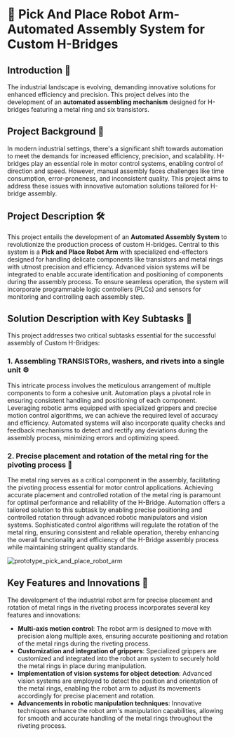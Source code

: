 # 🚀 Pick And Place Robot Arm-Automated Assembly System for Custom H-Bridges

## Introduction 🌟
The industrial landscape is evolving, demanding innovative solutions for enhanced efficiency and precision. This project delves into the development of an **automated assembling mechanism** designed for H-bridges featuring a metal ring and six transistors.

## Project Background 🔧
In modern industrial settings, there's a significant shift towards automation to meet the demands for increased efficiency, precision, and scalability. H-bridges play an essential role in motor control systems, enabling control of direction and speed. However, manual assembly faces challenges like time consumption, error-proneness, and inconsistent quality. This project aims to address these issues with innovative automation solutions tailored for H-bridge assembly.

## Project Description 🛠️
This project entails the development of an **Automated Assembly System** to revolutionize the production process of custom H-bridges. Central to this system is a **Pick and Place Robot Arm** with specialized end-effectors designed for handling delicate components like transistors and metal rings with utmost precision and efficiency. Advanced vision systems will be integrated to enable accurate identification and positioning of components during the assembly process. To ensure seamless operation, the system will incorporate programmable logic controllers (PLCs) and sensors for monitoring and controlling each assembly step.

## Solution Description with Key Subtasks 🔑
This project addresses two critical subtasks essential for the successful assembly of Custom H-Bridges:

### 1. Assembling TRANSISTORs, washers, and rivets into a single unit ⚙️
This intricate process involves the meticulous arrangement of multiple components to form a cohesive unit. Automation plays a pivotal role in ensuring consistent handling and positioning of each component. Leveraging robotic arms equipped with specialized grippers and precise motion control algorithms, we can achieve the required level of accuracy and efficiency. Automated systems will also incorporate quality checks and feedback mechanisms to detect and rectify any deviations during the assembly process, minimizing errors and optimizing speed.

### 2. Precise placement and rotation of the metal ring for the pivoting process 🔄
The metal ring serves as a critical component in the assembly, facilitating the pivoting process essential for motor control applications. Achieving accurate placement and controlled rotation of the metal ring is paramount for optimal performance and reliability of the H-Bridge. Automation offers a tailored solution to this subtask by enabling precise positioning and controlled rotation through advanced robotic manipulators and vision systems. Sophisticated control algorithms will regulate the rotation of the metal ring, ensuring consistent and reliable operation, thereby enhancing the overall functionality and efficiency of the H-Bridge assembly process while maintaining stringent quality standards.


![prototype_pick_and_place_robot_arm](https://github.com/user-attachments/assets/18a78e7f-5d16-400b-9b8f-483d123a3204)



## Key Features and Innovations 🌟
The development of the industrial robot arm for precise placement and rotation of metal rings in the riveting process incorporates several key features and innovations:

- **Multi-axis motion control**: The robot arm is designed to move with precision along multiple axes, ensuring accurate positioning and rotation of the metal rings during the riveting process.
- **Customization and integration of grippers**: Specialized grippers are customized and integrated into the robot arm system to securely hold the metal rings in place during manipulation.
- **Implementation of vision systems for object detection**: Advanced vision systems are employed to detect the position and orientation of the metal rings, enabling the robot arm to adjust its movements accordingly for precise placement and rotation.
- **Advancements in robotic manipulation techniques**: Innovative techniques enhance the robot arm's manipulation capabilities, allowing for smooth and accurate handling of the metal rings throughout the riveting process.


